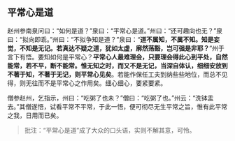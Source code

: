 ##  平常心是道

赵州参南泉问曰：“如何是道？”泉曰：“平常心是道。”州曰：“还可趣向也无？”泉曰：“拟向即乖。”州曰：“不拟争知是道？”泉曰：“**道不属知，不属不知。知是妄觉，不知是无记。若真达不疑之道，犹如太虚，廓然荡豁，岂可强是非耶？**”州于言下有悟。要知如何是平常心？**平常心人最难理会，只要理会得此心到平处，自然能常，若不平，断不能常。惟无知之时，而又不是无记，当深自体认，细细安放到不著于知，不著于无记，则平常心见矣**。若能作保任工夫到纳些些地位，而总不见得，则无往而不是平常心之作用矣。细心细心，要紧要紧。

僧参赵州，乞指示，州曰：“吃粥了也未？”僧曰：“吃粥了也。”州云：“洗钵盂去。”其僧遂悟，试看平常不平常，于此一悟，便可彻尽无生平常之旨，惟有此平常之我，日用而已矣。

> 批注：“平常心是道”成了大众的口头语，实则不解其意，可怜。

